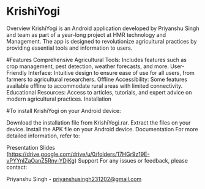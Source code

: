 # KrishiYogi
Overview
KrishiYogi is an Android application developed by Priyanshu Singh and team as part of a year-long project at HMR technology and Management. The app is designed to revolutionize agricultural practices by providing essential tools and information to users.

#Features
Comprehensive Agricultural Tools: Includes features such as crop management, pest detection, weather forecasts, and more.
User-Friendly Interface: Intuitive design to ensure ease of use for all users, from farmers to agricultural researchers.
Offline Accessibility: Some features available offline to accommodate rural areas with limited connectivity.
Educational Resources: Access to articles, tutorials, and expert advice on modern agricultural practices.
Installation

#To install KrishiYogi on your Android device:

Download the installation file from KrishiYogi.rar.
Extract the files on your device.
Install the APK file on your Android device.
Documentation
For more detailed information, refer to:

Presentation Slides
(https://drive.google.com/drive/u/0/folders/17HGr9z19E-vPYYnIZaOanZ5Rny-YDjKg)
Support
For any issues or feedback, please contact:

Priyanshu Singh - priyanshusingh231202@gmail.com
